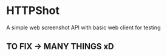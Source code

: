 # HTTPShot
A simple web screenshot API with basic web client for testing

## TO FIX -> MANY THINGS xD
